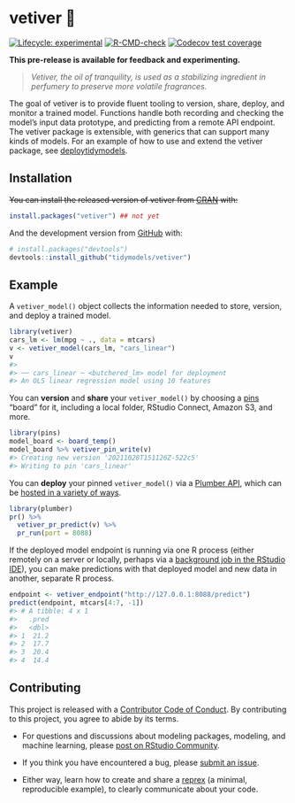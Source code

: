 
<!-- README.md is generated from README.Rmd. Please edit that file -->

# vetiver 🏺

<!-- badges: start -->

[![Lifecycle:
experimental](https://img.shields.io/badge/lifecycle-experimental-orange.svg)](https://lifecycle.r-lib.org/articles/stages.html#experimental)
[![R-CMD-check](https://github.com/tidymodels/vetiver/workflows/R-CMD-check/badge.svg)](https://github.com/tidymodels/vetiver/actions)
[![Codecov test
coverage](https://codecov.io/gh/tidymodels/vetiver/branch/main/graph/badge.svg)](https://app.codecov.io/gh/tidymodels/vetiver?branch=main)
<!-- badges: end -->

**This pre-release is available for feedback and experimenting.**

> *Vetiver, the oil of tranquility, is used as a stabilizing ingredient
> in perfumery to preserve more volatile fragrances.*

The goal of vetiver is to provide fluent tooling to version, share,
deploy, and monitor a trained model. Functions handle both recording and
checking the model’s input data prototype, and predicting from a remote
API endpoint. The vetiver package is extensible, with generics that can
support many kinds of models. For an example of how to use and extend
the vetiver package, see
[deploytidymodels](https://github.com/juliasilge/deploytidymodels).

## Installation

~~You can install the released version of vetiver from
[CRAN](https://CRAN.R-project.org) with:~~

``` r
install.packages("vetiver") ## not yet
```

And the development version from [GitHub](https://github.com/) with:

``` r
# install.packages("devtools")
devtools::install_github("tidymodels/vetiver")
```

## Example

A `vetiver_model()` object collects the information needed to store,
version, and deploy a trained model.

``` r
library(vetiver)
cars_lm <- lm(mpg ~ ., data = mtcars)
v <- vetiver_model(cars_lm, "cars_linear")
v
#> 
#> ── cars_linear ─ <butchered_lm> model for deployment 
#> An OLS linear regression model using 10 features
```

You can **version** and **share** your `vetiver_model()` by choosing a
[pins](https://pins.rstudio.com) “board” for it, including a local
folder, RStudio Connect, Amazon S3, and more.

``` r
library(pins)
model_board <- board_temp()
model_board %>% vetiver_pin_write(v)
#> Creating new version '20211028T151126Z-522c5'
#> Writing to pin 'cars_linear'
```

You can **deploy** your pinned `vetiver_model()` via a [Plumber
API](https://www.rplumber.io/), which can be [hosted in a variety of
ways](https://www.rplumber.io/articles/hosting.html).

``` r
library(plumber)
pr() %>%
  vetiver_pr_predict(v) %>%
  pr_run(port = 8088)
```

If the deployed model endpoint is running via one R process (either
remotely on a server or locally, perhaps via a [background job in the
RStudio IDE](https://solutions.rstudio.com/r/jobs/)), you can make
predictions with that deployed model and new data in another, separate R
process.

``` r
endpoint <- vetiver_endpoint("http://127.0.0.1:8088/predict")
predict(endpoint, mtcars[4:7, -1])
#> # A tibble: 4 x 1
#>   .pred
#>   <dbl>
#> 1  21.2
#> 2  17.7
#> 3  20.4
#> 4  14.4
```

## Contributing

This project is released with a [Contributor Code of
Conduct](https://contributor-covenant.org/version/2/0/CODE_OF_CONDUCT.html).
By contributing to this project, you agree to abide by its terms.

-   For questions and discussions about modeling packages, modeling, and
    machine learning, please [post on RStudio
    Community](https://community.rstudio.com/new-topic?category_id=15&tags=tidymodels,question).

-   If you think you have encountered a bug, please [submit an
    issue](https://github.com/tidymodels/vetiver/issues).

-   Either way, learn how to create and share a
    [reprex](https://reprex.tidyverse.org/articles/articles/learn-reprex.html)
    (a minimal, reproducible example), to clearly communicate about your
    code.
